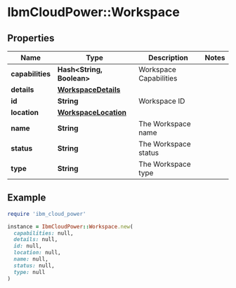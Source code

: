 # IbmCloudPower::Workspace

## Properties

| Name | Type | Description | Notes |
| ---- | ---- | ----------- | ----- |
| **capabilities** | **Hash&lt;String, Boolean&gt;** | Workspace Capabilities |  |
| **details** | [**WorkspaceDetails**](WorkspaceDetails.md) |  |  |
| **id** | **String** | Workspace ID |  |
| **location** | [**WorkspaceLocation**](WorkspaceLocation.md) |  |  |
| **name** | **String** | The Workspace name |  |
| **status** | **String** | The Workspace status |  |
| **type** | **String** | The Workspace type |  |

## Example

```ruby
require 'ibm_cloud_power'

instance = IbmCloudPower::Workspace.new(
  capabilities: null,
  details: null,
  id: null,
  location: null,
  name: null,
  status: null,
  type: null
)
```

